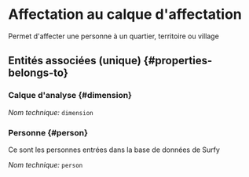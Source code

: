 # Affectation au calque d'affectation
<!--- THIS FILE IS GENERATED PLEASE DO NOT EDIT IT DIRECTLY --->

Permet d'affecter une personne à un quartier, territoire ou village

<OH code="dimensionToPerson"/>







## Entités associées (unique) {#properties-belongs-to}

### Calque d'analyse {#dimension}



*Nom technique:* ```dimension```
<PH code="dimensionToPerson:dimension"/>

### Personne {#person}

Ce sont les personnes entrées dans la base de données de Surfy

*Nom technique:* ```person```
<PH code="dimensionToPerson:person"/>





